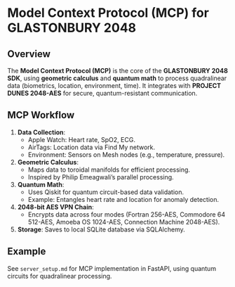 # Model Context Protocol (MCP) for GLASTONBURY 2048

## Overview

The **Model Context Protocol (MCP)** is the core of the **GLASTONBURY 2048 SDK**, using **geometric calculus** and **quantum math** to process quadralinear data (biometrics, location, environment, time). It integrates with **PROJECT DUNES 2048-AES** for secure, quantum-resistant communication.

## MCP Workflow

1. **Data Collection**:
   - Apple Watch: Heart rate, SpO2, ECG.
   - AirTags: Location data via Find My network.
   - Environment: Sensors on Mesh nodes (e.g., temperature, pressure).
2. **Geometric Calculus**:
   - Maps data to toroidal manifolds for efficient processing.
   - Inspired by Philip Emeagwali’s parallel processing.
3. **Quantum Math**:
   - Uses Qiskit for quantum circuit-based data validation.
   - Example: Entangles heart rate and location for anomaly detection.
4. **2048-bit AES VPN Chain**:
   - Encrypts data across four modes (Fortran 256-AES, Commodore 64 512-AES, Amoeba OS 1024-AES, Connection Machine 2048-AES).
5. **Storage**: Saves to local SQLite database via SQLAlchemy.

## Example

See `server_setup.md` for MCP implementation in FastAPI, using quantum circuits for quadralinear processing.